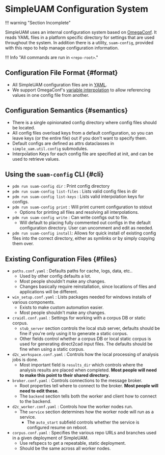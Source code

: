 # SimpleUAM Configuration System

!!! warning "Section Incomplete"

SimpleUAM uses an internal configuration system based on
[OmegaConf](omegaconf.readthedocs.io/).
It reads YAML files in a platform specific directory for settings that are
used throughout the system.
In addition there is a utility, `suam-config`, provided with this repo to help
manage configuration information.

!!! Info "All commands are run in `<repo-root>`."

## Configuration File Format {#format}

- All SimpleUAM configuration files are in [YAML](https://yaml.org/).
- We support OmegaConf's [variable interpolation](https://omegaconf.readthedocs.io/en/2.1_branch/usage.html#variable-interpolation)
  to allow referencing values in one config file from another.

## Configuration Semantics {#semantics}

- There is a single opinionated config directory where config files
  should be located.
- All config files overload keys from a default configuration, so you can leave
  keys (or the entire file) out if you don't want to specify them.
- Default configs are defined as attrs dataclasses in `simple_uam.util.config`
  submodules.
- Interpolation Keys for each config file are specified at init, and can be used
  to retrieve values.

## Using the `suam-config` CLI {#cli}

- `pdm run suam-config dir` : Print config directory
- `pdm run suam-config list-files` : Lists valid config files in dir
- `pdm run suam-config list-keys` : Lists valid interpolation keys for configs.
- `pdm run suam-config print` : Will print current configuration to stdout
    - Options for printing all files and resolving all interpolations.
- `pdm run suam-config write` : Can write configs out to file.
    - Will default to placing fully commented out configs in the default
      configuration directory.
      User can uncomment and edit as needed.
- `pdm run suam-config install`: Allows for quick install of existing config
   files into the correct directory, either as symlinks or by simply copying
   them over.

## Existing Configuration Files {#files}

- `paths.conf.yaml` : Defaults paths for cache, logs, data, etc..
    - Used by other config defaults a lot.
    - Most people shouldn't make any changes.
    - Changes basically require reinstallation, since locations of files and
      applications will be different.
- `win_setup.conf.yaml` : Lists packages needed for windows installs of various
  components.
    - Exists to make custom automation easier.
    - Most people shouldn't make any changes.
- `craidl.conf.yaml` : Settings for working with a corpus DB or static corpus.
    - `stub_server` section controls the local stub server, defaults should be
      fine if you're only using it to generate a static corpus.
    - Other fields control whether a corpus DB or local static corpus is used
      for generating direct2cad input files. The defaults should be fine when
      using a static corpus.
- `d2c_workspace.conf.yaml` : Controls how the local processing of analysis
  jobs is done.
    - Most important field is `results_dir` which controls where the analysis
      results are placed when completed. **Most people will need to make this
      point to their shared directory.**
- `broker.conf.yaml` : Controls connections to the message broker.
    - Root properties tell where to connect to the broker.  **Most people will
      need to edit these.**
    - The `backend` section tells both the worker and client how
      to connect to the backend.
- `d2c_worker.conf.yaml` : Controls how the worker nodes run.
    - The `service` section determines how the worker node will run as a service.
        - The `auto_start` subfield controls whether the service is configured
          resume on reboot.
- `corpus.conf.yaml` : Specifies the various repo URLs and branches used in a
  given deployment of SimpleUAM.
    - Use refspecs to get a repeatable, static deployment.
    - Should be the same across all worker nodes.
